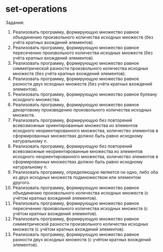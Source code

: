 # set-operations
Задания:
1. Реализовать программу, формирующую множество равное объединению произвольного
количества исходных множеств (без учёта кратных вхождений элементов).
2. Реализовать программу, формирующую множество равное пересечению произвольного
количества исходных множеств (без учёта кратных вхождений элементов).
3. Реализовать программу, формирующую множество равное симметрической разности
произвольного количества исходных множеств (без учёта кратных вхождений элементов).
4. Реализовать программу, формирующую множество равное разности двух исходных множеств
(без учёта кратных вхождений элементов).
5. Реализовать программу, формирующую множество равное булеану исходного множества.
6. Реализовать программу, формирующую множество равное декартовому произведению
произвольного количества исходных множеств.
7. Реализовать программу, формирующую без повторений всевозможные ориентированные
множества из элементов исходного неориентированного множества, количество элементов в
сформированных множествах должно быть равно исходному натуральному n.
8. Реализовать программу, формирующую без повторений всевозможные неориентированные
множества из элементов исходного неориентированного множества, количество элементов в
сформированных множествах должно быть равно исходному натуральному n.
9. Реализовать программу, определяющую является ли одно, либо оба из двух исходных
множеств подмножеством или элементом другого.
10. Реализовать программу, формирующую множество равное объединению произвольного
количества исходных множеств (с учётом кратных вхождений элементов).
11. Реализовать программу, формирующую множество равное пересечению произвольного
количества исходных множеств (с учётом кратных вхождений элементов).
12. Реализовать программу, формирующую множество равное симметрической разности
произвольного количества исходных множеств (с учётом кратных вхождений элементов).
13. Реализовать программу, формирующую множество равное разности двух исходных множеств
(с учётом кратных вхождений элементов).